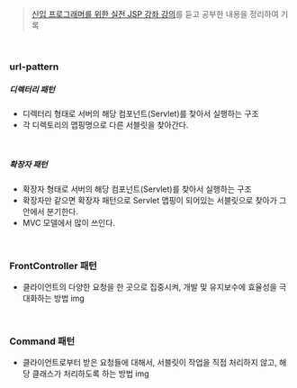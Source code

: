 > [신입 프로그래머를 위한 실전 JSP 강좌 강의](https://www.inflearn.com/course/%EC%8B%A4%EC%A0%84-jsp-%EA%B0%95%EC%A2%8C/dashboard)를 듣고 공부한 내용을 정리하여 기록

<br>

### url-pattern

##### 디렉터리 패턴
- 디렉터리 형태로 서버의 해당 컴포넌트(Servlet)를 찾아서 실행하는 구조
- 각 디렉토리의 맵핑명으로 다른 서블릿을 찾아간다.
<br>

##### 확장자 패턴
- 확장자 형태로 서버의 해당 컴포넌트(Servlet)를 찾아서 실행하는 구조
- 확장자만 같으면 확장자 패턴으로 Servlet 맵핑이 되어있는 서블릿으로 찾아가 그 안에서 분기한다.
- MVC 모델에서 많이 쓰인다.
<br>

### FrontController 패턴
- 클라이언트의 다양한 요청을 한 곳으로 집중시켜, 개발 및 유지보수에 효율성을 극대화하는 방법
img
<br>

### Command 패턴
- 클라이언트로부터 받은 요청들에 대해서, 서블릿이 작업을 직접 처리하지 않고, 해당 클래스가 처리하도록 하는 방법
img
